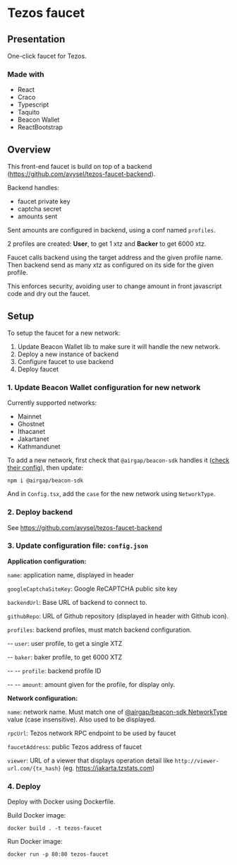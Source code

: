 # Tezos faucet

## Presentation

One-click faucet for Tezos.

### Made with

- React
- Craco
- Typescript
- Taquito
- Beacon Wallet
- ReactBootstrap

## Overview

This front-end faucet is build on top of a backend (https://github.com/avysel/tezos-faucet-backend).

Backend handles:
- faucet private key
- captcha secret
- amounts sent

Sent amounts are configured in backend, using a conf named `profiles`.

2 profiles are created: **User**, to get 1 xtz and **Backer** to get 6000 xtz.

Faucet calls backend using the target address and the given profile name. Then backend send as many xtz as configured on its side for the given profile.

This enforces security, avoiding user to change amount in front javascript code and dry out the faucet.

## Setup

To setup the faucet for a new network:

1. Update Beacon Wallet lib to make sure it will handle the new network.
2. Deploy a new instance of backend
3. Configure faucet to use backend
4. Deploy faucet


### 1. Update Beacon Wallet configuration for new network

Currently supported networks: 

- Mainnet
- Ghostnet
- Ithacanet
- Jakartanet
- Kathmandunet

To add a new network, first check that `@airgap/beacon-sdk` handles it ([check their config](https://github.com/airgap-it/beacon-sdk/blob/312226a3588eddd804044b52dfcf1d0512f1a9df/packages/beacon-types/src/types/beacon/NetworkType.ts)), then update:

```
npm i @airgap/beacon-sdk
```

And in `Config.tsx`, add the `case` for the new network using `NetworkType`.

### 2. Deploy backend

See https://github.com/avysel/tezos-faucet-backend

### 3. Update configuration file: `config.json`

**Application configuration:**

`name`: application name, displayed in header

`googleCaptchaSiteKey`: Google ReCAPTCHA public site key

`backendUrl`: Base URL of backend to connect to.

`githubRepo`: URL of Github repository (displayed in header with Github icon).

`profiles`: backend profiles, must match backend configuration.

-- `user`: user profile, to get a single XTZ

-- `baker`: baker profile, to get 6000 XTZ

-- -- `profile`: backend profile ID

-- -- `amount`: amount given for the profile, for display only.


**Network configuration:**

`name`: network name. Must match one of [@airgap/beacon-sdk NetworkType]((https://github.com/airgap-it/beacon-sdk/blob/312226a3588eddd804044b52dfcf1d0512f1a9df/packages/beacon-types/src/types/beacon/NetworkType.ts)) value (case insensitive). Also used to be displayed.

`rpcUrl`: Tezos network RPC endpoint to be used by faucet

`faucetAddress`: public Tezos address of faucet

```viewer```: URL of a viewer that displays operation detail like `http://viewer-url.com/{tx_hash}` (eg. https://jakarta.tzstats.com)

### 4. Deploy

Deploy with Docker using Dockerfile.

Build Docker image:

```
docker build . -t tezos-faucet
```

Run Docker image:
```
docker run -p 80:80 tezos-faucet
```